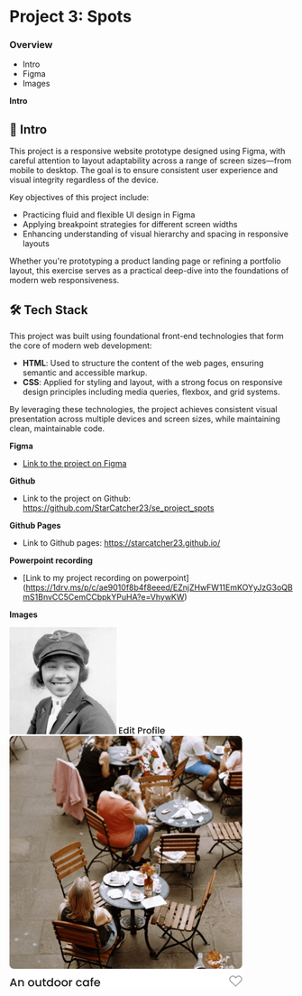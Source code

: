 # Project 3: Spots

### Overview

- Intro
- Figma
- Images

**Intro**

## 🧭 Intro

This project is a responsive website prototype designed using Figma, with careful attention to layout adaptability across a range of screen sizes—from mobile to desktop. The goal is to ensure consistent user experience and visual integrity regardless of the device.

Key objectives of this project include:

- Practicing fluid and flexible UI design in Figma
- Applying breakpoint strategies for different screen widths
- Enhancing understanding of visual hierarchy and spacing in responsive layouts

Whether you're prototyping a product landing page or refining a portfolio layout, this exercise serves as a practical deep-dive into the foundations of modern web responsiveness.

## 🛠️ Tech Stack

This project was built using foundational front-end technologies that form the core of modern web development:

- **HTML**: Used to structure the content of the web pages, ensuring semantic and accessible markup.
- **CSS**: Applied for styling and layout, with a strong focus on responsive design principles including media queries, flexbox, and grid systems.

By leveraging these technologies, the project achieves consistent visual presentation across multiple devices and screen sizes, while maintaining clean, maintainable code.

**Figma**

- [Link to the project on Figma](https://www.figma.com/file/BBNm2bC3lj8QQMHlnqRsga/Sprint-3-Project-%E2%80%94-Spots?type=design&node-id=2%3A60&mode=design&t=afgNFybdorZO6cQo-1)

**Github**

- Link to the project on Github: https://github.com/StarCatcher23/se_project_spots

**Github Pages**

- Link to Github pages: https://starcatcher23.github.io/

**Powerpoint recording**

- [Link to my project recording on powerpoint] (https://1drv.ms/p/c/ae9010f8b4f8eeed/EZnjZHwFW11EmKOYyJzG3oQBmS1BnvCC5CemCCbpkYPuHA?e=VhywKW)

**Images**

![alt text](<bessie tiny png.png>)
![alt text](<Edit Profile (1).png>)
![alt text](<Group 8 (1).png>)
